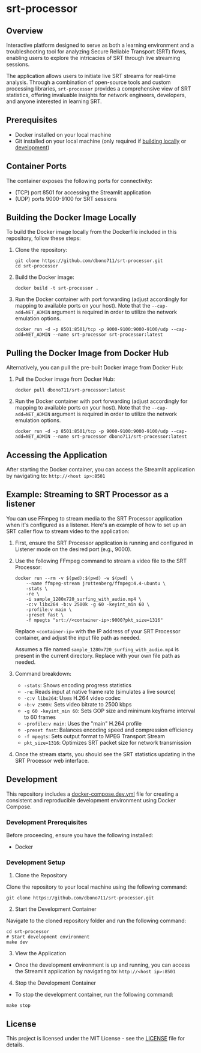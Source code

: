 # srt-processor

## Overview

Interactive platform designed to serve as both a learning environment and a troubleshooting tool for analyzing Secure Reliable Transport (SRT) flows, enabling users to explore the intricacies of SRT through live streaming sessions.

The application allows users to initiate live SRT streams for real-time analysis. Through a combination of open-source tools and custom processing libraries, ```srt-processor``` provides a comprehensive view of SRT statistics, offering invaluable insights for network engineers, developers, and anyone interested in learning SRT.

## Prerequisites

- Docker installed on your local machine
- Git installed on your local machine (only required if [building locally](#building-the-docker-image-locally) or [development](#development))

## Container Ports

The container exposes the following ports for connectivity:

- (TCP) port 8501 for accessing the Streamlit application
- (UDP) ports 9000-9100 for SRT sessions

## Building the Docker Image Locally

To build the Docker image locally from the Dockerfile included in this repository, follow these steps:

1. Clone the repository:

    ```shell
    git clone https://github.com/dbono711/srt-processor.git
    cd srt-processor
    ```

2. Build the Docker image:

    ```shell
    docker build -t srt-processor .
    ```

3. Run the Docker container with port forwarding (adjust accordingly for mapping to available ports on your host). Note that the ```--cap-add=NET_ADMIN``` argument is required in order to utilize the network emulation options.

    ```shell
    docker run -d -p 8501:8501/tcp -p 9000-9100:9000-9100/udp --cap-add=NET_ADMIN --name srt-processor srt-processor:latest
    ```

## Pulling the Docker Image from Docker Hub

Alternatively, you can pull the pre-built Docker image from Docker Hub:

1. Pull the Docker image from Docker Hub:

    ```shell
    docker pull dbono711/srt-processor:latest
    ```

2. Run the Docker container with port forwarding (adjust accordingly for mapping to available ports on your host). Note that the ```--cap-add=NET_ADMIN``` argument is required in order to utilize the network emulation options.

    ```shell
    docker run -d -p 8501:8501/tcp -p 9000-9100:9000-9100/udp --cap-add=NET_ADMIN --name srt-processor dbono711/srt-processor:latest
    ```

## Accessing the Application

After starting the Docker container, you can access the Streamlit application by navigating to: ```http://<host ip>:8501```

## Example: Streaming to SRT Processor as a listener

You can use FFmpeg to stream media to the SRT Processor application when it's configured as a listener. Here's an example of how to set up an SRT caller flow to stream video to the application:

1. First, ensure the SRT Processor application is running and configured in Listener mode on the desired port (e.g., 9000).

2. Use the following FFmpeg command to stream a video file to the SRT Processor:

    ```shell
    docker run --rm -v $(pwd):$(pwd) -w $(pwd) \
        --name ffmpeg-stream jrottenberg/ffmpeg:4.4-ubuntu \
        -stats \
        -re \
        -i sample_1280x720_surfing_with_audio.mp4 \
        -c:v libx264 -b:v 2500k -g 60 -keyint_min 60 \
        -profile:v main \
        -preset fast \
        -f mpegts "srt://<container-ip>:9000?pkt_size=1316"
    ```

    Replace `<container-ip>` with the IP address of your SRT Processor container, and adjust the input file path as needed.

    Assumes a file named ```sample_1280x720_surfing_with_audio.mp4``` is present in the current directory. Replace with your own file path as needed.

3. Command breakdown:
   - `-stats`: Shows encoding progress statistics
   - `-re`: Reads input at native frame rate (simulates a live source)
   - `-c:v libx264`: Uses H.264 video codec
   - `-b:v 2500k`: Sets video bitrate to 2500 kbps
   - `-g 60 -keyint_min 60`: Sets GOP size and minimum keyframe interval to 60 frames
   - `-profile:v main`: Uses the "main" H.264 profile
   - `-preset fast`: Balances encoding speed and compression efficiency
   - `-f mpegts`: Sets output format to MPEG Transport Stream
   - `pkt_size=1316`: Optimizes SRT packet size for network transmission

4. Once the stream starts, you should see the SRT statistics updating in the SRT Processor web interface.

## Development

This repository includes a [docker-compose.dev.yml](docker-compose.dev.yml) file for creating a consistent and reproducible development environment using Docker Compose.

### Development Prerequisites

Before proceeding, ensure you have the following installed:

- Docker

### Development Setup

1. Clone the Repository

Clone the repository to your local machine using the following command:

```git clone https://github.com/dbono711/srt-processor.git```

2. Start the Development Container

Navigate to the cloned repository folder and run the following command:

```shell
cd srt-processor
# Start development environment
make dev
```

3. View the Application

- Once the development environment is up and running, you can access the Streamlit application by navigating to: ```http://<host ip>:8501```

4. Stop the Development Container

- To stop the development container, run the following command:

```shell
make stop
```

## License

This project is licensed under the MIT License - see the [LICENSE](LICENSE) file for details.
